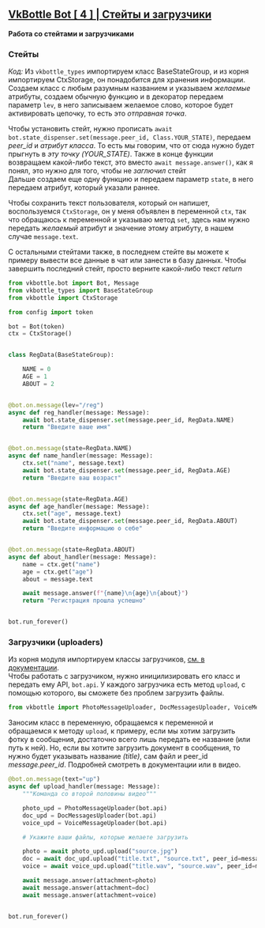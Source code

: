## [VkBottle Bot [ 4 ] | Стейты и загрузчики](https://youtu.be/fx_1VSSiNOw)
__Работа со стейтами и загрузчиками__

### Стейты

*Код:* Из `vkbottle_types` импортируем класс BaseStateGroup, и из корня импортируем CtxStorage, он понадобится для хранения информации. \
Создаем класс с любым разумным названием и указываем *желаемые* атрибуты,
создаем обычную функцию и в декоратор передаем параметр `lev`, в него записываем желаемое слово, которое будет активировать цепочку, то есть это *отправная точка*.

Чтобы установить стейт, нужно прописать `await bot.state_dispenser.set(message.peer_id, Class.YOUR_STATE)`, передаем *peer_id* и *атрибут класса*. То есть мы говорим, что от сюда нужно будет прыгнуть в *эту точку (YOUR_STATE)*. Также в конце функции возвращаем какой-либо текст, это вместо `await message.answer()`, как я понял, это нужно для того, чтобы не *заглючил* стейт \
Дальше создаем еще одну функцию и передаем параметр `state`, в него передаем атрибут, который указали раннее.

Чтобы сохранить текст пользователя, который он напишет, воспользуемся `CtxStorage`,
он у меня объявлен в переменной `ctx`, так что обращаюсь к переменной и указываю метод `set`, здесь нам нужно передать *желаемый* атрибут и значение этому атрибуту, в нашем случае `message.text`.

С остальными стейтами также, в последнем стейте вы можете к примеру вывести все данные в чат или занести в базу данных. Чтобы завершить последний стейт, просто верните какой-либо текст *return*

```py
from vkbottle.bot import Bot, Message
from vkbottle_types import BaseStateGroup
from vkbottle import CtxStorage

from config import token

bot = Bot(token)
ctx = CtxStorage()


class RegData(BaseStateGroup):

	NAME = 0
	AGE = 1
	ABOUT = 2


@bot.on.message(lev="/reg")
async def reg_handler(message: Message):
	await bot.state_dispenser.set(message.peer_id, RegData.NAME)
	return "Введите ваше имя"


@bot.on.message(state=RegData.NAME)
async def name_handler(message: Message):
	ctx.set("name", message.text)
	await bot.state_dispenser.set(message.peer_id, RegData.AGE)
	return "Введите ваш возраст"


@bot.on.message(state=RegData.AGE)
async def age_handler(message: Message):
	ctx.set("age", message.text)
	await bot.state_dispenser.set(message.peer_id, RegData.ABOUT)
	return "Введите информацию о себе"


@bot.on.message(state=RegData.ABOUT)
async def about_handler(message: Message):
	name = ctx.get("name")
	age = ctx.get("age")
	about = message.text

	await message.answer(f"{name}\n{age}\n{about}")
	return "Регистрация прошла успешно"


bot.run_forever()
```


### Загрузчики (uploaders)

Из корня модуля импортируем классы загрузчиков, [см. в документации](https://github.com/vkbottle/vkbottle/blob/master/docs/tools/uploaders.md). \
Чтобы работать с загрузчиком, нужно иницилизировать его класс и передать ему API, `bot.api`. У каждого загрузчика есть метод `upload`, с помощью которого, вы сможете без проблем загрузить файлы.

```py
from vkbottle import PhotoMessageUploader, DocMessagesUploader, VoiceMessageUploader
```

Заносим класс в переменную, обращаемся к переменной и обращаемся к методу `upload`,
к примеру, если мы хотим загрузить фотку в сообщения, достаточно всего лишь передать ее название (или путь к ней). Но, если вы хотите загрузить документ в сообщения, то нужно будет указывать название *(title)*, сам файл и peer_id *message.peer_id*. Подробней смотреть в документации или в видео.

```py
@bot.on.message(text="up")
async def upload_handler(message: Message):
	"""Команда со второй половины видео"""

	photo_upd = PhotoMessageUploader(bot.api)
	doc_upd = DocMessagesUploader(bot.api)
	voice_upd = VoiceMessageUploader(bot.api)

	# Укажите ваши файлы, которые желаете загрузить

	photo = await photo_upd.upload("source.jpg")
	doc = await doc_upd.upload("title.txt", "source.txt", peer_id=message.peer_id)
	voice = await voice_upd.upload("title.wav", "source.wav", peer_id=message.peer_id)

	await message.answer(attachment=photo)
	await message.answer(attachment=doc)
	await message.answer(attachment=voice)


bot.run_forever()
```